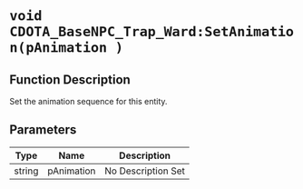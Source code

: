 # `void CDOTA_BaseNPC_Trap_Ward:SetAnimation(pAnimation )`
## Function Description
Set the animation sequence for this entity.
## Parameters
Type|Name|Description
--|--|--
string|pAnimation|No Description Set
